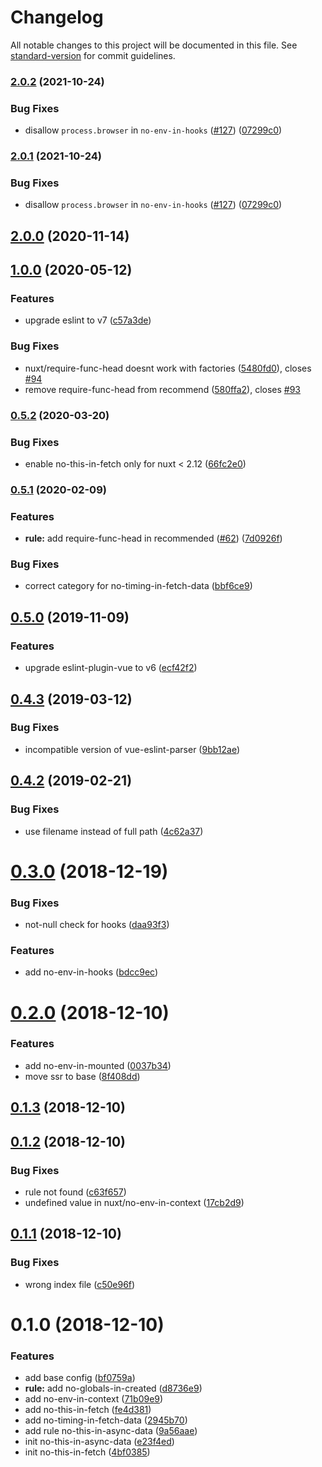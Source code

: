 # Changelog

All notable changes to this project will be documented in this file. See [standard-version](https://github.com/conventional-changelog/standard-version) for commit guidelines.

### [2.0.2](https://github.com/nuxt/eslint-plugin-nuxt/compare/v2.0.0...v2.0.2) (2021-10-24)


### Bug Fixes

* disallow `process.browser` in `no-env-in-hooks` ([#127](https://github.com/nuxt/eslint-plugin-nuxt/issues/127)) ([07299c0](https://github.com/nuxt/eslint-plugin-nuxt/commit/07299c0ef16dc8efeef19bb2a29df9381aa99e77))

### [2.0.1](https://github.com/nuxt/eslint-plugin-nuxt/compare/v2.0.0...v2.0.1) (2021-10-24)


### Bug Fixes

* disallow `process.browser` in `no-env-in-hooks` ([#127](https://github.com/nuxt/eslint-plugin-nuxt/issues/127)) ([07299c0](https://github.com/nuxt/eslint-plugin-nuxt/commit/07299c0ef16dc8efeef19bb2a29df9381aa99e77))

## [2.0.0](https://github.com/nuxt/eslint-plugin-nuxt/compare/v1.0.0...v2.0.0) (2020-11-14)

## [1.0.0](https://github.com/nuxt/eslint-plugin-nuxt/compare/v0.5.2...v1.0.0) (2020-05-12)


### Features

* upgrade eslint to v7 ([c57a3de](https://github.com/nuxt/eslint-plugin-nuxt/commit/c57a3de0aaa71d33b09a1710d6b5c7ce478f71e3))


### Bug Fixes

* nuxt/require-func-head doesnt work with factories ([5480fd0](https://github.com/nuxt/eslint-plugin-nuxt/commit/5480fd0d8eda0d6a5794548d60d3d84db8cbf86e)), closes [#94](https://github.com/nuxt/eslint-plugin-nuxt/issues/94)
* remove require-func-head from recommend ([580ffa2](https://github.com/nuxt/eslint-plugin-nuxt/commit/580ffa26fa533c6e2cef2330965609ca879b118d)), closes [#93](https://github.com/nuxt/eslint-plugin-nuxt/issues/93)

### [0.5.2](https://github.com/nuxt/eslint-plugin-nuxt/compare/v0.5.1...v0.5.2) (2020-03-20)


### Bug Fixes

* enable no-this-in-fetch only for nuxt < 2.12 ([66fc2e0](https://github.com/nuxt/eslint-plugin-nuxt/commit/66fc2e0f517865b3bf160eb096a5c81f788b33af))

### [0.5.1](https://github.com/nuxt/eslint-plugin-nuxt/compare/v0.5.0...v0.5.1) (2020-02-09)


### Features

* **rule:** add require-func-head in recommended ([#62](https://github.com/nuxt/eslint-plugin-nuxt/issues/62)) ([7d0926f](https://github.com/nuxt/eslint-plugin-nuxt/commit/7d0926f4a73bbd3c91496f7ab8e0fc232f38d423))


### Bug Fixes

* correct category for no-timing-in-fetch-data ([bbf6ce9](https://github.com/nuxt/eslint-plugin-nuxt/commit/bbf6ce985b0e40c1c9450fd3b3a7188d3a7a214a))

## [0.5.0](https://github.com/nuxt/eslint-plugin-nuxt/compare/v0.4.3...v0.5.0) (2019-11-09)


### Features

* upgrade eslint-plugin-vue to v6 ([ecf42f2](https://github.com/nuxt/eslint-plugin-nuxt/commit/ecf42f2))

## [0.4.3](https://github.com/nuxt/eslint-plugin-nuxt/compare/v0.4.0...v0.4.3) (2019-03-12)


### Bug Fixes

* incompatible version of vue-eslint-parser ([9bb12ae](https://github.com/nuxt/eslint-plugin-nuxt/commit/9bb12ae))



## [0.4.2](https://github.com/nuxt/eslint-plugin-nuxt/compare/v0.4.0...v0.4.2) (2019-02-21)


### Bug Fixes

* use filename instead of full path ([4c62a37](https://github.com/nuxt/eslint-plugin-nuxt/commit/4c62a37))



<a name="0.3.0"></a>
# [0.3.0](https://github.com/nuxt/eslint-plugin-nuxt/compare/v0.2.0...v0.3.0) (2018-12-19)


### Bug Fixes

* not-null check for hooks ([daa93f3](https://github.com/nuxt/eslint-plugin-nuxt/commit/daa93f3))


### Features

* add no-env-in-hooks ([bdcc9ec](https://github.com/nuxt/eslint-plugin-nuxt/commit/bdcc9ec))



<a name="0.2.0"></a>
# [0.2.0](https://github.com/nuxt/eslint-plugin-nuxt/compare/v0.1.3...v0.2.0) (2018-12-10)


### Features

* add no-env-in-mounted ([0037b34](https://github.com/nuxt/eslint-plugin-nuxt/commit/0037b34))
* move ssr to base ([8f408dd](https://github.com/nuxt/eslint-plugin-nuxt/commit/8f408dd))



<a name="0.1.3"></a>
## [0.1.3](https://github.com/nuxt/eslint-plugin-nuxt/compare/v0.1.2...v0.1.3) (2018-12-10)



<a name="0.1.2"></a>
## [0.1.2](https://github.com/nuxt/eslint-plugin-nuxt/compare/v0.1.1...v0.1.2) (2018-12-10)


### Bug Fixes

* rule not found ([c63f657](https://github.com/nuxt/eslint-plugin-nuxt/commit/c63f657))
* undefined value in nuxt/no-env-in-context ([17cb2d9](https://github.com/nuxt/eslint-plugin-nuxt/commit/17cb2d9))



<a name="0.1.1"></a>
## [0.1.1](https://github.com/nuxt/eslint-plugin-nuxt/compare/v0.1.0...v0.1.1) (2018-12-10)


### Bug Fixes

* wrong index file ([c50e96f](https://github.com/nuxt/eslint-plugin-nuxt/commit/c50e96f))



<a name="0.1.0"></a>
# 0.1.0 (2018-12-10)


### Features

* add base config ([bf0759a](https://github.com/nuxt/eslint-plugin-nuxt/commit/bf0759a))
* **rule:** add no-globals-in-created ([d8736e9](https://github.com/nuxt/eslint-plugin-nuxt/commit/d8736e9))
* add no-env-in-context ([71b09e9](https://github.com/nuxt/eslint-plugin-nuxt/commit/71b09e9))
* add no-this-in-fetch ([fe4d381](https://github.com/nuxt/eslint-plugin-nuxt/commit/fe4d381))
* add no-timing-in-fetch-data ([2945b70](https://github.com/nuxt/eslint-plugin-nuxt/commit/2945b70))
* add rule no-this-in-async-data ([9a56aae](https://github.com/nuxt/eslint-plugin-nuxt/commit/9a56aae))
* init no-this-in-async-data ([e23f4ed](https://github.com/nuxt/eslint-plugin-nuxt/commit/e23f4ed))
* init no-this-in-fetch ([4bf0385](https://github.com/nuxt/eslint-plugin-nuxt/commit/4bf0385))

